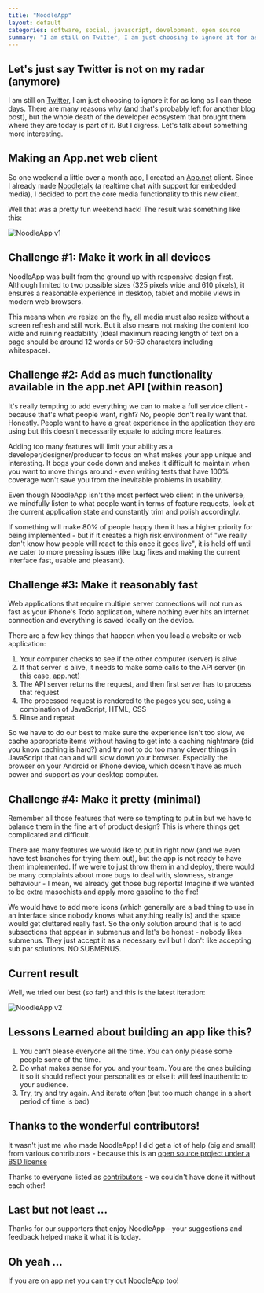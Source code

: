 ```yaml
---
title: "NoodleApp"
layout: default
categories: software, social, javascript, development, open source
summary: "I am still on Twitter, I am just choosing to ignore it for as long as I can these days."
---
```


## Let's just say Twitter is not on my radar (anymore)

I am still on [Twitter](http://twitter.com/ednapiranha), I am just choosing to ignore it for as long as I can these days. There are many reasons why (and that's probably left for another blog post), but the whole death of the developer ecosystem that brought them where they are today is part of it. But I digress. Let's talk about something more interesting.

## Making an App.net web client

So one weekend a little over a month ago, I created an [App.net](http://alpha.app.net) client. Since I already made [Noodletalk](http://noodletalk.org) (a realtime chat with support for embedded media), I decided to port the core media functionality to this new client.

Well that was a pretty fun weekend hack! The result was something like this:

![NoodleApp v1](https://dl.dropbox.com/u/1913694/blog/noodleApp-v1.jpg)

## Challenge #1: Make it work in all devices

NoodleApp was built from the ground up with responsive design first. Although limited to two possible sizes (325 pixels wide and 610 pixels), it ensures a reasonable experience in desktop, tablet and mobile views in modern web browsers.

This means when we resize on the fly, all media must also resize without a screen refresh and still work. But it also means not making the content too wide and ruining readability (ideal maximum reading length of text on a page should be around 12 words or 50-60 characters including whitespace).

## Challenge #2: Add as much functionality available in the app.net API (within reason)

It's really tempting to add everything we can to make a full service client - because that's what people want, right? No, people don't really want that. Honestly. People want to have a great experience in the application they are using but this doesn't necessarily equate to adding more features.

Adding too many features will limit your ability as a developer/designer/producer to focus on what makes your app unique and interesting. It bogs your code down and makes it difficult to maintain when you want to move things around - even writing tests that have 100% coverage won't save you from the inevitable problems in usability.

Even though NoodleApp isn't the most perfect web client in the universe, we mindfully listen to what people want in terms of feature requests, look at the current application state and constantly trim and polish accordingly.

If something will make 80% of people happy then it has a higher priority for being implemented - but if it creates a high risk environment of "we really don't know how people will react to this once it goes live", it is held off until we cater to more pressing issues (like bug fixes and making the current interface fast, usable and pleasant).

## Challenge #3: Make it reasonably fast

Web applications that require multiple server connections will not run as fast as your iPhone's Todo application, where nothing ever hits an Internet connection and everything is saved locally on the device.

There are a few key things that happen when you load a website or web application:

1. Your computer checks to see if the other computer (server) is alive
2. If that server is alive, it needs to make some calls to the API server (in this case, app.net)
3. The API server returns the request, and then first server has to process that request
4. The processed request is rendered to the pages you see, using a combination of JavaScript, HTML, CSS
5. Rinse and repeat

So we have to do our best to make sure the experience isn't too slow, we cache appropriate items without having to get into a caching nightmare (did you know caching is hard?) and try not to do too many clever things in JavaScript that can and will slow down your browser. Especially the browser on your Android or iPhone device, which doesn't have as much power and support as your desktop computer.

## Challenge #4: Make it pretty (minimal)

Remember all those features that were so tempting to put in but we have to balance them in the fine art of product design? This is where things get complicated and difficult.

There are many features we would like to put in right now (and we even have test branches for trying them out), but the app is not ready to have them implemented. If we were to just throw them in and deploy, there would be many complaints about more bugs to deal with, slowness, strange behaviour - I mean, we already get those bug reports! Imagine if we wanted to be extra masochists and apply more gasoline to the fire!

We would have to add more icons (which generally are a bad thing to use in an interface since nobody knows what anything really is) and the space would get cluttered really fast. So the only solution around that is to add subsections that appear in submenus and let's be honest - nobody likes submenus. They just accept it as a necessary evil but I don't like accepting sub par solutions. NO SUBMENUS.

## Current result

Well, we tried our best (so far!) and this is the latest iteration:

![NoodleApp v2](https://dl.dropbox.com/u/1913694/blog/noodleApp-v2.jpg)

## Lessons Learned about building an app like this?

1. You can't please everyone all the time. You can only please some people some of the time.
2. Do what makes sense for you and your team. You are the ones building it so it should reflect your personalities or else it will feel inauthentic to your audience.
2. Try, try and try again. And iterate often (but too much change in a short period of time is bad)

## Thanks to the wonderful contributors!

It wasn't just me who made NoodleApp! I did get a lot of help (big and small) from various contributors - because this is an [open source project under a BSD license](https://github.com/nooodle/noodleapp/blob/master/LICENSE)

Thanks to everyone listed as [contributors](https://github.com/nooodle/noodleapp/blob/master/CONTRIBUTORS) - we couldn't have done it without each other!

## Last but not least ...

Thanks for our supporters that enjoy NoodleApp - your suggestions and feedback helped make it what it is today.

## Oh yeah ...

If you are on app.net you can try out [NoodleApp](http://noodleapp.net) too!
